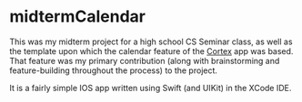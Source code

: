 # midtermCalendar

This was my midterm project for a high school CS Seminar class, as well as the template upon which the calendar feature of the [Cortex](https://github.com/Acemcshlaghg/Cortex)
app was based. That feature was my primary contribution (along with brainstorming and feature-building throughout the process) to the project.

It is a fairly simple IOS app written using Swift (and UIKit) in the XCode IDE. 
